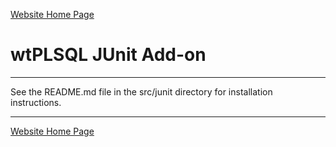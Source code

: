 [Website Home Page](README.md)

# wtPLSQL JUnit Add-on

---

See the README.md file in the src/junit directory for installation instructions.


---
[Website Home Page](README.md)